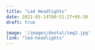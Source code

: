 ```yaml
---
title: "Led Headlights"
date: 2021-05-14T00:51:27+05:30
draft: true

image: '/images/dental/img2.jpg'
link: "led-headlights"
---
```


